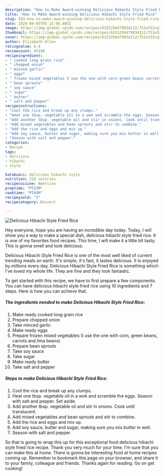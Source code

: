 ```yaml
---
description: "How to Make Award-winning Delicious Hibachi Style Fried Rice"
title: "How to Make Award-winning Delicious Hibachi Style Fried Rice"
slug: 593-how-to-make-award-winning-delicious-hibachi-style-fried-rice
date: 2020-09-05T05:15:08.605Z
image: https://img-global.cpcdn.com/recipes/6325256479834112/751x532cq70/delicious-hibachi-style-fried-rice-recipe-main-photo.jpg
thumbnail: https://img-global.cpcdn.com/recipes/6325256479834112/751x532cq70/delicious-hibachi-style-fried-rice-recipe-main-photo.jpg
cover: https://img-global.cpcdn.com/recipes/6325256479834112/751x532cq70/delicious-hibachi-style-fried-rice-recipe-main-photo.jpg
author: Elizabeth Allen
ratingvalue: 4.4
reviewcount: 45198
recipeingredient:
- " cooked long grain rice"
- " chopped onion"
- " minced garlic"
- " eggs"
- " frozen mixed vegetables I use the one with corn green beans carrots and lima beans"
- " bean sprouts"
- " soy sauce"
- " sugar"
- " butter"
- " salt and pepper"
recipeinstructions:
- "Cool the rice and break up any clumps."
- "Heat one tbsp. vegetable oil in a wok and scramble the eggs. Season with salt and pepper. Set aside."
- "Add another tbsp. vegetable oil and stir in onions. Cook until translucent."
- "Add mixed vegetables and bean sprouts and stir to combine."
- "Add the rice and eggs and mix up."
- "Add soy sauce, butter and sugar, making sure you mix butter in well."
- "Season with salt and pepper."
categories:
- Recipe
tags:
- delicious
- hibachi
- style

katakunci: delicious hibachi style 
nutrition: 210 calories
recipecuisine: American
preptime: "PT23M"
cooktime: "PT45M"
recipeyield: "3"
recipecategory: Dessert

---
```



![Delicious Hibachi Style Fried Rice](https://img-global.cpcdn.com/recipes/6325256479834112/751x532cq70/delicious-hibachi-style-fried-rice-recipe-main-photo.jpg)

Hey everyone, hope you are having an incredible day today. Today, I will show you a way to make a special dish, delicious hibachi style fried rice. It is one of my favorites food recipes. This time, I will make it a little bit tasty. This is gonna smell and look delicious.



Delicious Hibachi Style Fried Rice is one of the most well liked of current trending meals on earth. It's simple, it's fast, it tastes delicious. It is enjoyed by millions every day. Delicious Hibachi Style Fried Rice is something which I've loved my whole life. They are fine and they look fantastic.


To get started with this recipe, we have to first prepare a few components. You can have delicious hibachi style fried rice using 10 ingredients and 7 steps. Here is how you can achieve that.

<!--inarticleads1-->

##### The ingredients needed to make Delicious Hibachi Style Fried Rice:

1. Make ready  cooked long grain rice
1. Prepare  chopped onion
1. Take  minced garlic
1. Make ready  eggs
1. Prepare  frozen mixed vegetables (I use the one with corn, green beans, carrots and lima beans)
1. Prepare  bean sprouts
1. Take  soy sauce
1. Take  sugar
1. Make ready  butter
1. Take  salt and pepper




<!--inarticleads2-->

##### Steps to make Delicious Hibachi Style Fried Rice:

1. Cool the rice and break up any clumps.
1. Heat one tbsp. vegetable oil in a wok and scramble the eggs. Season with salt and pepper. Set aside.
1. Add another tbsp. vegetable oil and stir in onions. Cook until translucent.
1. Add mixed vegetables and bean sprouts and stir to combine.
1. Add the rice and eggs and mix up.
1. Add soy sauce, butter and sugar, making sure you mix butter in well.
1. Season with salt and pepper.




So that is going to wrap this up for this exceptional food delicious hibachi style fried rice recipe. Thank you very much for your time. I'm sure that you can make this at home. There is gonna be interesting food at home recipes coming up. Remember to bookmark this page on your browser, and share it to your family, colleague and friends. Thanks again for reading. Go on get cooking!
